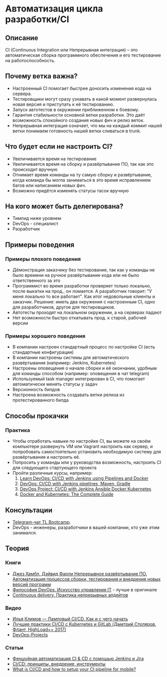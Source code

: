 # Автоматизация цикла разработки/CI
## Описание
CI (Continuous Integration или Непрерывная интеграция) – это автоматическая сборка программного обеспечения и его тестирование на работоспособность.

## Почему ветка важна?
- Настроенный CI помогает быстрее доносить изменения кода на сервера.
- Тестировщики могут сразу узнавать в какой момент развернулась новая версия и приступать к её тестированию.
- Запуск автотестов в окружении приближенном к боевому.
- Гарантия стабильности основной ветки разработки. Это даёт возможность спокойного создания новых фич и релиз веток.
- Непрерывная интеграция означает, что мы на каждый коммит нашей ветки понимаем готовность нашей ветки сливаться в trunk.


## Что будет если не настроить CI?
- Увеличивается время на тестирование
- Увеличивается время на сборку и развёртывание ПО, так как это происходит вручную
- Отнимает время команды на ту самую сборку и развёртывание, когда команда бы могла заниматься в это время исправлением багов или написанием новых фич.
- Возможно придётся изменять статусы тасок вручную


## На кого может быть делегирована?
- Тимлид ниже уровнем
- DevOps - специалист
- Разработчик

## Примеры поведения
### Примеры плохого поведения
- Дёмонстрация заказчику без тестирования, так как у команды не было времени на ручное развёртывание кода или не было ответственного за это
- Программист во время разработки проверяет только локально, после выкатки на прод., он ломается. А разработчик говорит: "У меня локально то все работает". Как итог недовольные клиенты и заказчик. Решение: иметь два окружения с настроенным CI, одно для разработчиков, другое для тестировщиков.
- Автотесты проходят на локальном окружении, а на серверах падают
- Нет возможности быстро откатывать прод. к старой, рабочей версии

### Примеры хорошего поведения
- В компании настроен стандартный процесс по настройке СI (есть стандартные конфигурации)
- В компании настроены системы для автоматического развёртывания (например: Jenkins, Kubernetes)
- Настроены оповещения о начале сборки и её окончании, удобным для команды способом (например: оповещения в чат telegram)
- Используемый task manager интегрирован в CI, что помогает автоматически менять статусы у задач
- Версионность билдов
- Настроена возможность создавать ветки релиза из протестированного билда

## Способы прокачки
### Практика
- Чтобы отработать навыки по настройке CI, вы можете на своём компьютере развернуть VM или Vagrant настроить как сервер, и попробовать самостоятельно установить необходимую систему для развёртывания и настроить её.
- Попросить у команды или у руководства возможность, настроить CI для следующего стартующего проекта
- Пройти различные курсы, например:
  1. [Learn DevOps: CI/CD with Jenkins using Pipelines and Docker](https://www.udemy.com/course/learn-devops-ci-cd-with-jenkins-using-pipelines-and-docker/)
  2. [DevOps: CI/CD with Jenkins pipelines, Maven, Gradle](https://www.udemy.com/course/devops-and-continuous-integration-with-jenkins-pipelines/)
  3. [DevOps Project: CI/CD with Jenkins Ansible Docker Kubernetes](https://www.udemy.com/course/valaxy-devops/)
  4. [Docker and Kubernetes: The Complete Guide](https://www.udemy.com/course/docker-and-kubernetes-the-complete-guide/)

## Консультации
- [Telegram-чат TL Bootcamp](https://tlinks.run/tlbootcamp).
- DevOps - инженеры, разработчики в вашей компании, кто уже этим занимался.

## Теория
<!-- yaspeller ignore:start -->
### Книги
- [Джез Хамбл, Дэйвид Фарли Непрерывное развёртывание ПО. Автоматизация процессов сборки, тестирования и внедрения новых версий программ](https://www.livelib.ru/book/1000505317-nepreryvnoe-razvertyvanie-po-avtomatizatsiya-protsessov-sborki-testirovaniya-i-vnedreniya-novyh-versij-programm-dzhez-hambl)
- [Философия DevOps. Искусство управления IT](https://www.livelib.ru/book/1002458135-filosofiya-devops-iskusstvo-upravleniya-it-dzhennifer-devis) - лучше в оригинале
- [Continuous delivery. Практика непрерывных апдейтов](https://www.livelib.ru/book/1002620197-continuous-delivery-praktika-nepreryvnyh-apdejtov-eberhard-volf)

### Видео
- [Илья Климов — Ламповый CI/CD. Как и с чего начать](https://www.youtube.com/watch?v=CwU-OiS_PEQ)
- [Лучшие практики CI/CD с Kubernetes и GitLab (Дмитрий Столяров, Флант, HighLoad++ 2017)](https://www.youtube.com/watch?v=U7Zo_e28aQA)
- [DevOps-Projects](https://www.youtube.com/watch?v=8D46Pgbz0gg&list=PLxzKY3wu0_FJdJd3IKdiM4Om1hGo2Hsdt)


### Статьи
- [Феншуйная автоматизация CI & CD с помощью Jenkins и Jira](https://habr.com/ru/company/yamoney/blog/328092/)
- [CI/CD: принципы, внедрение, инструменты](https://medium.com/southbridge/ci-cd-%D0%BF%D1%80%D0%B8%D0%BD%D1%86%D0%B8%D0%BF%D1%8B-%D0%B2%D0%BD%D0%B5%D0%B4%D1%80%D0%B5%D0%BD%D0%B8%D0%B5-%D0%B8%D0%BD%D1%81%D1%82%D1%80%D1%83%D0%BC%D0%B5%D0%BD%D1%82%D1%8B-f0626b9994c8)
- [What is CI/CD and how to setup your CI pipeline for mobile?](https://blog.codemagic.io/what-is-ci-and-how-to-setup-your-ci-pipeline/)
<!-- yaspeller ignore:end -->
